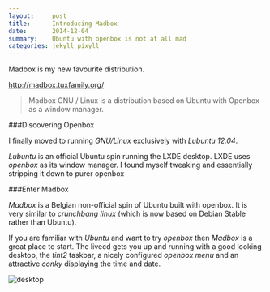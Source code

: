 ```yaml
---
layout:     post
title:      Introducing Madbox
date:       2014-12-04
summary:    Ubuntu with openbox is not at all mad
categories: jekyll pixyll
---
```


Madbox is my new favourite distribution.  

http://madbox.tuxfamily.org/

>Madbox GNU / Linux is a distribution based on Ubuntu with Openbox as a window manager.

###Discovering Openbox

I finally moved to running _GNU/Linux_ exclusively with _Lubuntu 
12.04_.

_Lubuntu_ is an official Ubuntu spin running the LXDE 
desktop.  LXDE uses _openbox_ as its window manager.  I found myself 
tweaking and essentially stripping it down to purer openbox

###Enter Madbox

_Madbox_ is a Belgian non-official spin of Ubuntu built with openbox.  It
is very similar to _crunchbang linux_ (which is now based on Debian Stable
rather than Ubuntu).

If you are familiar with _Ubuntu_ and want to try _openbox_ then _Madbox_ 
is a great place to start.  The livecd gets you up and running with 
a good looking desktop, the _tint2_ taskbar, a nicely configured _openbox menu_ 
and an attractive _conky_ displaying the time and date.

![desktop](http://madbox.tuxfamily.org/images/madbox_14/madbox_14_01.jpg)
